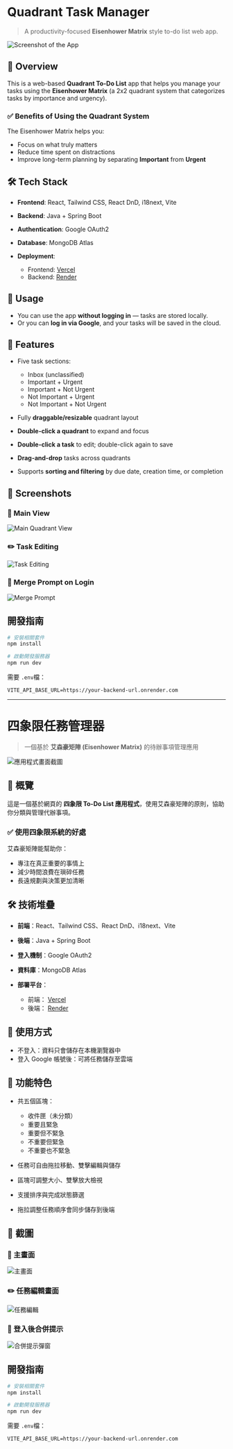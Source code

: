 # Quadrant Task Manager

> A productivity-focused **Eisenhower Matrix** style to-do list web app.

![Screenshot of the App](./screenshots/overview.png)

## 📌 Overview

This is a web-based **Quadrant To-Do List** app that helps you manage your tasks using the **Eisenhower Matrix** (a 2x2 quadrant system that categorizes tasks by importance and urgency).

### ✅ Benefits of Using the Quadrant System

The Eisenhower Matrix helps you:

* Focus on what truly matters
* Reduce time spent on distractions
* Improve long-term planning by separating **Important** from **Urgent**

## 🛠️ Tech Stack

* **Frontend**: React, Tailwind CSS, React DnD, i18next, Vite
* **Backend**: Java + Spring Boot
* **Authentication**: Google OAuth2
* **Database**: MongoDB Atlas
* **Deployment**:

  * Frontend: [Vercel](https://vercel.com/)
  * Backend: [Render](https://render.com/)

## 🔐 Usage

* You can use the app **without logging in** — tasks are stored locally.
* Or you can **log in via Google**, and your tasks will be saved in the cloud.

## 🧩 Features

* Five task sections:

  * Inbox (unclassified)
  * Important + Urgent
  * Important + Not Urgent
  * Not Important + Urgent
  * Not Important + Not Urgent
* Fully **draggable/resizable** quadrant layout
* **Double-click a quadrant** to expand and focus
* **Double-click a task** to edit; double-click again to save
* **Drag-and-drop** tasks across quadrants
* Supports **sorting and filtering** by due date, creation time, or completion

## 📸 Screenshots

### 🔲 Main View

![Main Quadrant View](./screenshots/main-view.png)

### ✏️ Task Editing

![Task Editing](./screenshots/task-editing.png)

### 🔄 Merge Prompt on Login

![Merge Prompt](./screenshots/merge-modal.png)

## 開發指南

```bash
# 安裝相關套件
npm install

# 啟動開發服務器
npm run dev
```

需要 `.env`檔：

```
VITE_API_BASE_URL=https://your-backend-url.onrender.com
```


---

# 四象限任務管理器

> 一個基於 **艾森豪矩陣 (Eisenhower Matrix)** 的待辦事項管理應用

![應用程式畫面截圖](./screenshots/overview.png)

## 📌 概覽

這是一個基於網頁的 **四象限 To-Do List 應用程式**，使用艾森豪矩陣的原則，協助你分類與管理代辦事項。

### ✅ 使用四象限系統的好處

艾森豪矩陣能幫助你：

* 專注在真正重要的事情上
* 減少時間浪費在瑣碎任務
* 長遠規劃與決策更加清晰

## 🛠️ 技術堆疊

* **前端**：React、Tailwind CSS、React DnD、i18next、Vite
* **後端**：Java + Spring Boot
* **登入機制**：Google OAuth2
* **資料庫**：MongoDB Atlas
* **部署平台**：

  * 前端： [Vercel](https://vercel.com/)
  * 後端： [Render](https://render.com/)

## 🔐 使用方式

* 不登入：資料只會儲存在本機瀏覽器中
* 登入 Google 帳號後：可將任務儲存至雲端

## 🧩 功能特色

* 共五個區塊：

  * 收件匣（未分類）
  * 重要且緊急
  * 重要但不緊急
  * 不重要但緊急
  * 不重要也不緊急
* 任務可自由拖拉移動、雙擊編輯與儲存
* 區塊可調整大小、雙擊放大檢視
* 支援排序與完成狀態篩選
* 拖拉調整任務順序會同步儲存到後端

## 📸 截圖

### 🔲 主畫面

![主畫面](./screenshots/main-view.png)

### ✏️ 任務編輯畫面

![任務編輯](./screenshots/task-editing.png)

### 🔄 登入後合併提示

![合併提示彈窗](./screenshots/merge-modal.png)

## 開發指南

```bash
# 安裝相關套件
npm install

# 啟動開發服務器
npm run dev
```

需要 `.env`檔：

```
VITE_API_BASE_URL=https://your-backend-url.onrender.com
```
